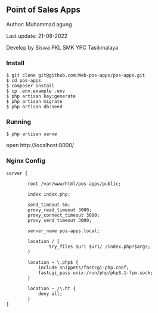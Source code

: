 ## Point of Sales Apps

Author: Muhammad agung

Last update: 21-08-2022

Develop by Siswa PKL SMK YPC Tasikmalaya

### Install

```
$ git clone git@github.com:Web-pos-apps/pos-apps.git
$ cd pos-apps
$ composer install
$ cp .env.example .env
$ php artisan key:generate
$ php artisan migrate
$ php artisan db:seed
```

### Running

```
$ php artisan serve
```

open http://localhost:8000/ 

### Nginx Config

```nginxconf
server {

        root /var/www/html/pos-apps/public;

        index index.php;

        send_timeout 5m;
        proxy_read_timeout 3000;
        proxy_connect_timeout 3000;
        proxy_send_timeout 3000;

        server_name pos-apps.local;

        location / {
                try_files $uri $uri/ /index.php?$args;
        }

        location ~ \.php$ {
            include snippets/fastcgi-php.conf;
            fastcgi_pass unix:/run/php/php8.1-fpm.sock;
        }

        location ~ /\.ht {
            deny all;
        }
}
```

